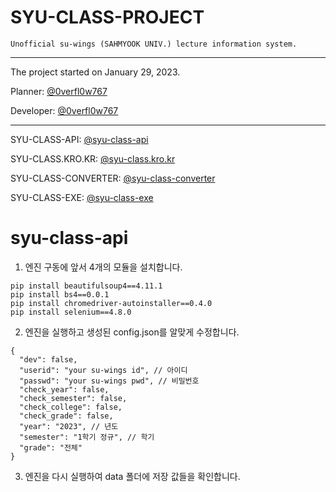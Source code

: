 # SYU-CLASS-PROJECT

`Unofficial su-wings (SAHMYOOK UNIV.) lecture information system.`

---

The project started on January 29, 2023.

Planner: [@0verfl0w767](https://github.com/0verfl0w767)

Developer: [@0verfl0w767](https://github.com/0verfl0w767)

---

SYU-CLASS-API: [@syu-class-api](https://github.com/0verfl0w767/syu-class-api)

SYU-CLASS.KRO.KR: [@syu-class.kro.kr](https://github.com/0verfl0w767/syu-class.kro.kr)

SYU-CLASS-CONVERTER: [@syu-class-converter](https://github.com/0verfl0w767/syu-class-converter)

SYU-CLASS-EXE: [@syu-class-exe](https://github.com/0verfl0w767/syu-class-exe)

# syu-class-api

1. 엔진 구동에 앞서 4개의 모듈을 설치합니다.

```
pip install beautifulsoup4==4.11.1
pip install bs4==0.0.1
pip install chromedriver-autoinstaller==0.4.0
pip install selenium==4.8.0
```

2. 엔진을 실행하고 생성된 config.json를 알맞게 수정합니다.

```
{
  "dev": false,
  "userid": "your su-wings id", // 아이디
  "passwd": "your su-wings pwd", // 비밀번호
  "check_year": false,
  "check_semester": false,
  "check_college": false,
  "check_grade": false,
  "year": "2023", // 년도
  "semester": "1학기 정규", // 학기
  "grade": "전체"
}
```

3. 엔진을 다시 실행하여 data 폴더에 저장 값들을 확인합니다.
